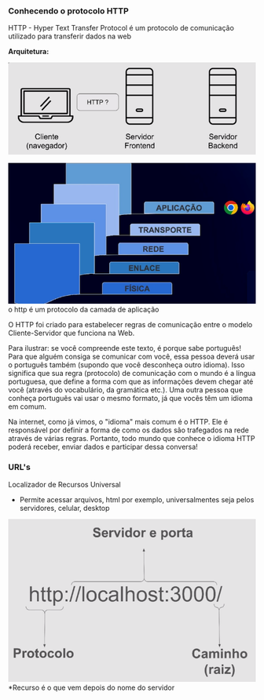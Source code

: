 ### Conhecendo o protocolo HTTP

HTTP - Hyper Text Transfer Protocol é um protocolo de comunicação utilizado para transferir dados na web

**Arquitetura:**

![Alt text](image.png)

![Alt text](image-1.png)
o http é um protocolo da camada de aplicação

O HTTP foi criado para estabelecer regras de comunicação entre o modelo Cliente-Servidor que funciona na Web.

Para ilustrar: se você compreende este texto, é porque sabe português! Para que alguém consiga se comunicar com você, essa pessoa deverá usar o português também (supondo que você desconheça outro idioma). Isso significa que sua regra (protocolo) de comunicação com o mundo é a língua portuguesa, que define a forma com que as informações devem chegar até você (através do vocabulário, da gramática etc.). Uma outra pessoa que conheça português vai usar o mesmo formato, já que vocês têm um idioma em comum.

Na internet, como já vimos, o "idioma" mais comum é o HTTP. Ele é responsável por definir a forma de como os dados são trafegados na rede através de várias regras. Portanto, todo mundo que conhece o idioma HTTP poderá receber, enviar dados e participar dessa conversa!

### URL's

Localizador de Recursos Universal

- Permite acessar arquivos, html por exemplo, universalmentes seja pelos servidores, celular, desktop

![Alt text](image-2.png)
*Recurso é o que vem depois do nome do servidor

